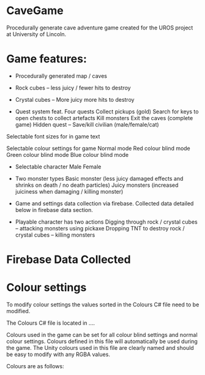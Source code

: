 # CaveGame
Procedurally generate cave adventure game created for the UROS project at University of Lincoln.

# Game features:
-	Procedurally generated map / caves
- Rock cubes – less juicy / fewer hits to destroy
- Crystal cubes – More juicy more hits to destroy
  
  
-	Quest system feat. Four quests
Collect pickups (gold)
Search for keys to open chests to collect artefacts
Kill monsters
Exit the caves (complete game)
Hidden quest – Save/kill civilian (male/female/cat)
  
  
Selectable font sizes for in game text


Selectable colour settings for game
Normal mode
Red colour blind mode
Green colour blind mode
Blue colour blind mode
  
  
-	Selectable character
Male
Female
  
-	Two monster types
Basic monster (less juicy damaged effects and shrinks on death / no death particles)
Juicy monsters (increased juiciness when damaging / killing monster)
  
-	Game and settings data collection via firebase. Collected data detailed below in firebase data section.

-	Playable character has two actions
Digging through rock / crystal cubes – attacking monsters using pickaxe
Dropping TNT to destroy rock / crystal cubes – killing monsters

# Firebase Data Collected

# Colour settings
To modify colour settings the values sorted in the Colours C# file need to be modified.

The Colours C# file is located in ….

Colours used in the game can be set for all colour blind settings and normal colour settings. Colours defined in this file will automatically be used during the game. The Unity colours used in this file are clearly named and should be easy to modify with any RGBA values.

Colours are as follows:
